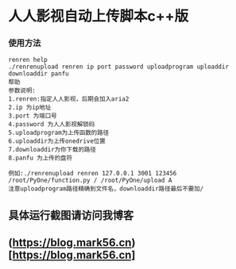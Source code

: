 # 人人影视自动上传脚本c++版
### 使用方法
```
renren help
./renrenupload renren ip port password uploadprogram uploaddir downloaddir panfu
帮助
参数说明:
1.renren:指定人人影视，后期会加入aria2
2.ip 为ip地址
3.port 为端口号
4.password 为人人影视解锁码
5.uploadprogram为上传函数的路径 
6.uploaddir为上传onedrive位置
7.downloaddir为你下载的路径
8.panfu 为上传的盘符

例如:./renrenupload renren 127.0.0.1 3001 123456 /root/PyOne/function.py / /root/PyOne/upload A 
注意uploadprogram路径精确到文件名，downloaddir路径最后不要加/

```

## 具体运行截图请访问我博客
## (https://blog.mark56.cn)[https://blog.mark56.cn]



